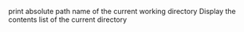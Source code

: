 print absolute path name of the current working directory
Display the contents list of the current directory
